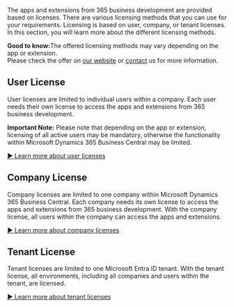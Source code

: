 The apps and extensions from 365 business development are provided based on licenses. There are various licensing methods that you can use for your requirements. Licensing is based on user, company, or tenant licenses. In this section, you will learn more about the different licensing methods.

<div class="alert alert-notice">
    <i class="fa-solid fa-notes"></i> <strong>Good to know:</strong>The offered licensing methods may vary depending on the app or extension.<br>Please check the offer on <a href="https://365businessdev.com" target="_blank">our website</a> or <a href="https://365businessdev.com/kontakt/" target="_blank">contact</a> us for more information.
</div>

## User License

User licenses are limited to individual users within a company. Each user needs their own license to access the apps and extensions from 365 business development.

<div class="alert alert-warn">
    <i class="fa-solid fa-lightbulb"></i> <strong>Important Note:</strong> Please note that depending on the app or extension, licensing of all active users may be mandatory, otherwise the functionality within Microsoft Dynamics 365 Business Central may be limited.
</div>

[▶️ Learn more about user licenses](user-license/)

## Company License

Company licenses are limited to one company within Microsoft Dynamics 365 Business Central. Each company needs its own license to access the apps and extensions from 365 business development. With the company license, all users within the company can access the apps and extensions.

[▶️ Learn more about company licenses](company-license/)

## Tenant License

Tenant licenses are limited to one Microsoft Entra ID tenant. With the tenant license, all environments, including all companies and users within the tenant, are licensed.

[▶️ Learn more about tenant licenses](tenant-license/)